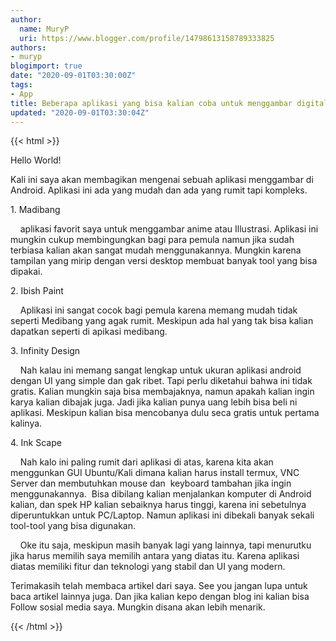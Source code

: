 ```yaml
---
author:
  name: MuryP
  uri: https://www.blogger.com/profile/14798613158789333825
authors:
- muryp
blogimport: true
date: "2020-09-01T03:30:00Z"
tags:
- App
title: Beberapa aplikasi yang bisa kalian coba untuk menggambar digital
updated: "2020-09-01T03:30:04Z"
---
```


 {{< html >}} 
<p>Hello World!</p><p>Kali ini saya akan membagikan mengenai sebuah aplikasi menggambar di Android. Aplikasi ini ada yang mudah dan ada yang rumit tapi kompleks.&nbsp;</p><p>1. Madibang</p><p><span>&nbsp; &nbsp; aplikasi favorit saya untuk menggambar anime atau Illustrasi. Aplikasi ini mungkin cukup membingungkan bagi para pemula namun jika sudah terbiasa kalian akan sangat mudah menggunakannya. Mungkin karena tampilan yang mirip dengan versi desktop membuat banyak tool yang bisa dipakai.</span><br /></p><p><span>2. Ibish Paint</span></p><p><span><span>&nbsp; &nbsp; Aplikasi ini sangat cocok bagi pemula karena memang mudah tidak seperti Medibang yang agak rumit. Meskipun ada hal yang tak bisa kalian dapatkan seperti di apikasi medibang.&nbsp;</span></span></p><p><span><span>3. Infinity Design</span></span></p><p><span><span><span>&nbsp; &nbsp; Nah kalau ini memang sangat lengkap untuk ukuran aplikasi android dengan UI yang simple dan gak ribet. Tapi perlu diketahui bahwa ini tidak gratis. Kalian mungkin saja bisa membajaknya, namun apakah kalian ingin karya kalian dibajak juga. Jadi jika kalian punya uang lebih bisa beli ni aplikasi. Meskipun kalian bisa mencobanya dulu seca gratis untuk pertama kalinya.</span><br /></span></span></p><p><span><span><span>4. Ink Scape</span></span></span></p><p><span><span><span><span>&nbsp; &nbsp; Nah kalo ini paling rumit dari aplikasi di atas, karena kita akan menggunkan GUI Ubuntu/Kali dimana kalian harus install termux, VNC Server dan membutuhkan mouse dan&nbsp; keyboard tambahan jika ingin menggunakannya.&nbsp; Bisa dibilang kalian menjalankan komputer di Android kalian, dan spek HP kalian sebaiknya harus tinggi, karena ini sebetulnya diperuntukkan untuk PC/Laptop. Namun aplikasi ini dibekali banyak sekali tool-tool yang bisa digunakan.</span><br /></span></span></span></p><p><span><span><span><span><span>&nbsp;&nbsp; &nbsp;</span>Oke itu saja, meskipun masih banyak lagi yang lainnya, tapi menurutku jika harus memilih saya memilih antara yang diatas itu. Karena aplikasi diatas memiliki fitur dan teknologi yang stabil dan UI yang modern.</span></span></span></span></p><p><span><span><span><span>Terimakasih telah membaca artikel dari saya. See you jangan lupa untuk baca artikel lainnya juga. Dan jika kalian kepo dengan blog ini kalian bisa Follow sosial media saya. Mungkin disana akan lebih menarik.</span></span></span></span></p>
{{< /html >}}
